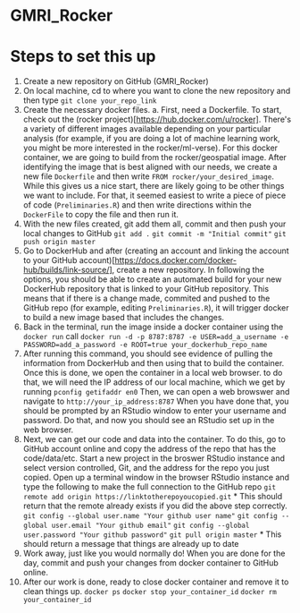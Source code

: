# GMRI_Rocker

# Steps to set this up
1. Create a new repository on GitHub (GMRI_Rocker)
2. On local machine, cd to where you want to clone the new repository and then type
    `git clone your_repo_link`
3. Create the necessary docker files. 
    a. First, need a Dockerfile. To start, check out the (rocker project)[https://hub.docker.com/u/rocker]. There's a variety of different images available depending on your particular analysis (for example, if you are doing a lot of machine learning work, you might be more interested in the rocker/ml-verse). For this docker container, we are going to build from the rocker/geospatial image. After identifying the image that is best aligned with our needs, we create a new file `Dockerfile` and then write `FROM rocker/your_desired_image`. While this gives us a nice start, there are likely going to be other things we want to include. For that, it seemed easiest to write a piece of piece of code (`Preliminaries.R`) and then write directions within the `DockerFile` to copy the file and then run it. 
4. With the new files created, git add them all, commit and then push your local changes to GitHub
    `git add .`
    `git commit -m "Initial commit"`
    `git push origin master`
5. Go to DockerHub and after (creating an account and linking the account to your GitHub account)[https://docs.docker.com/docker-hub/builds/link-source/], create a new repository. In following the options, you should be able to create an automated build for your new DockerHub repository that is linked to your GitHub repository. This means that if there is a change made, commited and pushed to the GitHub repo (for example, editing `Preliminaries.R`), it will trigger docker to build a new image based that includes the changes.
6. Back in the terminal, run the image inside a docker container using the `docker run` call 
    `docker run -d -p 8787:8787 -e USER=add_a_username -e PASSWORD=add_a_password -e ROOT=true your_dockerhub_repo_name`
7. After running this command, you should see evidence of pulling the information from DockerHub and then using that to build the container. Once this is done, we open the container in a local web browser. to do that, we will need the IP address of our local machine, which we get by running
    `pconfig getifaddr en0`
    Then, we can open a web browswer and navigate to
    `http://your_ip_address:8787` 
    When you have done that, you should be prompted by an RStudio window to enter your username and password. Do that, and now you should see an RStudio set up in the web browser. 
8. Next, we can get our code and data into the container. To do this, go to GitHub account online and copy the address of the repo that has the code/data/etc. Start a new project in the broswer RStudio instance and select version controlled, Git, and the address for the repo you just copied. Open up a terminal window in the browser RStudio instance and type the following to make the full connection to the GitHub repo
    `git remote add origin https://linktotherepoyoucopied.git`
        * This should return that the remote already exists if you did the above step correctly.
    `git config --global user.name "Your github user name"`
    `git config --global user.email "Your github email"`
    `git config --global user.password "Your github password"`
    `git pull origin master`
        * This should return a message that things are already up to date
9. Work away, just like you would normally do! When you are done for the day, commit and push your changes from docker container to GitHub online.
10. After our work is done, ready to close docker container and remove it to clean things up. 
    `docker ps`
    `docker stop your_container_id`
    `docker rm your_container_id`
